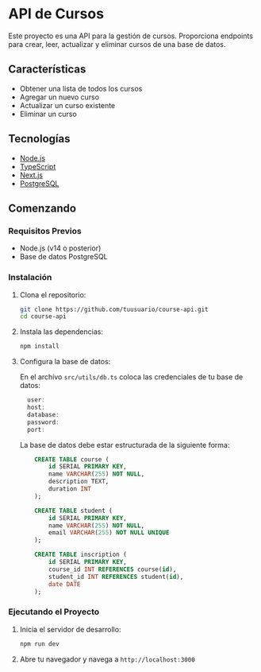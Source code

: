 # API de Cursos

Este proyecto es una API para la gestión de cursos. Proporciona endpoints para crear, leer, actualizar y eliminar cursos de una base de datos.

## Características

- Obtener una lista de todos los cursos
- Agregar un nuevo curso
- Actualizar un curso existente
- Eliminar un curso

## Tecnologías

- [Node.js](https://nodejs.org/)
- [TypeScript](https://www.typescriptlang.org/)
- [Next.js](https://nextjs.org/)
- [PostgreSQL](https://www.postgresql.org/)

## Comenzando

### Requisitos Previos

- Node.js (v14 o posterior)
- Base de datos PostgreSQL

### Instalación

1. Clona el repositorio:

    ```sh
    git clone https://github.com/tuusuario/course-api.git
    cd course-api
    ```

2. Instala las dependencias:

    ```sh
    npm install
    ```

3. Configura la base de datos:

    En el archivo `src/utils/db.ts` coloca las credenciales de tu base de datos:

    ```db.ts
      user:
      host:
      database:
      password:
      port:
    ```

    La base de datos debe estar estructurada de la siguiente forma:

    ```sql
        CREATE TABLE course (
            id SERIAL PRIMARY KEY,
            name VARCHAR(255) NOT NULL,
            description TEXT,
            duration INT
        );

        CREATE TABLE student (
            id SERIAL PRIMARY KEY,
            name VARCHAR(255) NOT NULL,
            email VARCHAR(255) NOT NULL UNIQUE
        );

        CREATE TABLE inscription (
            id SERIAL PRIMARY KEY,
            course_id INT REFERENCES course(id),
            student_id INT REFERENCES student(id),
            date DATE
        );

    ```

### Ejecutando el Proyecto

1. Inicia el servidor de desarrollo:

    ```sh
    npm run dev
    ```

2. Abre tu navegador y navega a `http://localhost:3000`